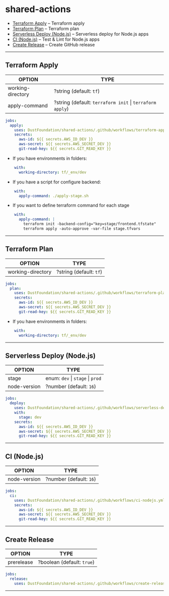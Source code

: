 # shared-actions

- [Terraform Apply](#terraform-apply) – Terraform apply
- [Terraform Plan](#terraform-plan) – Terraform plan
- [Serverless Deploy (Node.js)](#serverless-deploy-nodejs) – Serverless deploy for Node.js apps
- [CI (Node.js)](#ci-nodejs) – Test & Lint for Node.js apps
- [Create Release](#create-release) – Create GitHub release

---

## Terraform Apply

| OPTION            | TYPE                                                     |
|-------------------|----------------------------------------------------------|
| working-directory | ?string (default: `tf`)                                  |
| apply-command     | ?string (default: `terraform init` \| `terraform apply`) |

```yaml
jobs:
  apply:
    uses: DustFoundation/shared-actions/.github/workflows/terraform-apply.yml@v0.0.6
    secrets:
      aws-id: ${{ secrets.AWS_ID_DEV }}
      aws-secret: ${{ secrets.AWS_SECRET_DEV }}
      git-read-key: ${{ secrets.GIT_READ_KEY }}
```

- If you have environments in folders:

```yaml
    with:
      working-directory: tf/_env/dev
```

- If you have a script for configure backend:

```yaml
    with:
      apply-command: ./apply-stage.sh
```

- If you want to define terraform command for each stage

```yaml
    with:
      apply-command: |
        terraform init -backend-config="key=stage/frontend.tfstate"
        terraform apply -auto-approve -var-file stage.tfvars
```

---

## Terraform Plan

| OPTION            | TYPE                    |
|-------------------|-------------------------|
| working-directory | ?string (default: `tf`) |

```yaml
jobs:
  plan:
    uses: DustFoundation/shared-actions/.github/workflows/terraform-plan.yml@v0.0.6
    secrets:
      aws-id: ${{ secrets.AWS_ID_DEV }}
      aws-secret: ${{ secrets.AWS_SECRET_DEV }}
      git-read-key: ${{ secrets.GIT_READ_KEY }}
```

- If you have environments in folders:

```yaml
    with:
      working-directory: tf/_env/dev
```

---

## Serverless Deploy (Node.js)

| OPTION       | TYPE                             |
|--------------|----------------------------------|
| stage        | enum: `dev` \| `stage` \| `prod` |
| node-version | ?number (default: `16`)          |

```yaml
jobs:
  deploy:
    uses: DustFoundation/shared-actions/.github/workflows/serverless-deploy-nodejs.yml@v0.0.6
    with:
      stage: dev
    secrets:
      aws-id: ${{ secrets.AWS_ID_DEV }}
      aws-secret: ${{ secrets.AWS_SECRET_DEV }}
      git-read-key: ${{ secrets.GIT_READ_KEY }}
```

---

## CI (Node.js)

| OPTION       | TYPE                    |
|--------------|-------------------------|
| node-version | ?number (default: `16`) |

```yaml
jobs:
  ci:
    uses: DustFoundation/shared-actions/.github/workflows/ci-nodejs.yml@v0.0.6
    secrets:
      aws-id: ${{ secrets.AWS_ID_DEV }}
      aws-secret: ${{ secrets.AWS_SECRET_DEV }}
      git-read-key: ${{ secrets.GIT_READ_KEY }}
```

---

## Create Release

| OPTION     | TYPE                       |
|------------|----------------------------|
| prerelease | ?boolean (default: `true`) |

```yaml
jobs:
  release:
    uses: DustFoundation/shared-actions/.github/workflows/create-release.yml@v0.0.6
```

---
